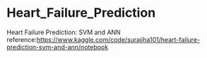 # Heart_Failure_Prediction
Heart Failure Prediction: SVM and ANN
reference:https://www.kaggle.com/code/surajjha101/heart-failure-prediction-svm-and-ann/notebook
